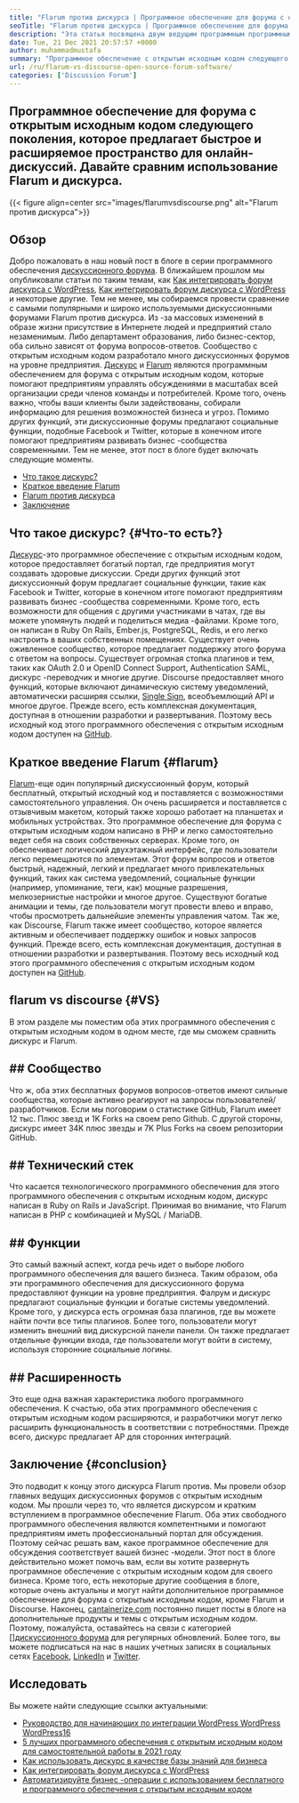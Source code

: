```yaml
---
title: "Flarum против дискурса | Программное обеспечение для форума с открытым исходным кодом" 
seoTitle: "Flarum против дискурса | Программное обеспечение для форума с открытым исходным кодом" 
description: "Эта статья посвящена двум ведущим программным программным обеспечениям с открытым исходным кодом Flarum против дискурса. Оба программного обеспечения самостоятельно и предлагают современные функции форума для обсуждения." 
date: Tue, 21 Dec 2021 20:57:57 +0000
author: muhammadmustafa
summary: "Программное обеспечение с открытым исходным кодом следующего поколения, которое предлагает Quick & amp; Расширенное пространство для онлайн -дискуссий. Давайте сравним использование Flarum и дискурса." 
url: /ru/flarum-vs-discourse-open-source-forum-software/
categories: ['Discussion Forum']
---
```


## Программное обеспечение для форума с открытым исходным кодом следующего поколения, которое предлагает быстрое и расширяемое пространство для онлайн-дискуссий. Давайте сравним использование Flarum и дискурса.

{{< figure align=center src="images/flarumvsdiscourse.png" alt="Flarum против дискурса">}}


## Обзор
Добро пожаловать в наш новый пост в блоге в серии программного обеспечения [дискуссионного форума][1]. В ближайшем прошлом мы опубликовали статьи по таким темам, как [Как интегрировать форум дискурса с WordPress][2], [Как интегрировать форум дискурса с WordPress][2] и некоторые другие. Тем не менее, мы собираемся провести сравнение с самыми популярными и широко используемыми дискуссионными форумами Flarum против дискурса. Из -за массовых изменений в образе жизни присутствие в Интернете людей и предприятий стало незаменимым. Либо департамент образования, либо бизнес-сектор, оба сильно зависят от форума вопросов-ответов.
Сообщество с открытым исходным кодом разработало много дискуссионных форумов на уровне предприятия. [Дискурс][3] и [Flarum][4] являются программным обеспечением для форума с открытым исходным кодом, которые помогают предприятиям управлять обсуждениями в масштабах всей организации среди членов команды и потребителей. Кроме того, очень важно, чтобы ваши клиенты были задействованы, собирали информацию для решения возможностей бизнеса и угроз. Помимо других функций, эти дискуссионные форумы предлагают социальные функции, подобные Facebook и Twitter, которые в конечном итоге помогают предприятиям развивать бизнес -сообщества современными. Тем не менее, этот пост в блоге будет включать следующие моменты.
  * [Что такое дискурс?][5]
  * [Краткое введение Flarum][6]
  * [Flarum против дискурса][7]
  * [Заключение][8]

## Что такое дискурс?   {#Что-то есть?}
[Дискурс][3]-это программное обеспечение с открытым исходным кодом, которое предоставляет богатый портал, где предприятия могут создавать здоровые дискуссии. Среди других функций этот дискуссионный форум предлагает социальные функции, такие как Facebook и Twitter, которые в конечном итоге помогают предприятиям развивать бизнес -сообщества современными. Кроме того, есть возможности для общения с другими участниками в чатах, где вы можете упомянуть людей и поделиться медиа -файлами. Кроме того, он написан в Ruby On Rails, Ember.js, PostgreSQL, Redis, и его легко настроить в ваших собственных помещениях.
Существует очень оживленное сообщество, которое предлагает поддержку этого форума с ответом на вопросы. Существует огромная стопка плагинов и тем, таких как OAuth 2.0 и OpenID Connect Support, Authentication SAML, дискурс -переводчик и многие другие. Discourse предоставляет много функций, которые включают динамическую систему уведомлений, автоматически расширяя ссылки, [Single Sign][9], всеобъемлющий API и многое другое. Прежде всего, есть комплексная документация, доступная в отношении разработки и развертывания. Поэтому весь исходный код этого программного обеспечения с открытым исходным кодом доступен на [GitHub][10].

## Краткое введение Flarum   {#flarum}
[Flarum][4]-еще один популярный дискуссионный форум, который бесплатный, открытый исходный код и поставляется с возможностями самостоятельного управления. Он очень расширяется и поставляется с отзывчивым макетом, который также хорошо работает на планшетах и ​​мобильных устройствах. Это программное обеспечение для форума с открытым исходным кодом написано в PHP и легко самостоятельно ведет себя на своих собственных серверах. Кроме того, он обеспечивает логический двухэтажный интерфейс, где пользователи легко перемещаются по элементам.
Этот форум вопросов и ответов быстрый, надежный, легкий и предлагает много привлекательных функций, таких как система уведомлений, социальные функции (например, упоминание, теги, как) мощные разрешения, мелкозернистые настройки и многое другое. Существуют богатые анимации и темы, где пользователи могут провести влево и вправо, чтобы просмотреть дальнейшие элементы управления чатом. Так же, как Discourse, Flarum также имеет сообщество, которое является активным и обеспечивает поддержку ошибок и новых запросов функций. Прежде всего, есть комплексная документация, доступная в отношении разработки и развертывания. Поэтому весь исходный код этого программного обеспечения с открытым исходным кодом доступен на [GitHub][10].

## flarum vs discourse   {#VS}
В этом разделе мы поместим оба этих программного обеспечения с открытым исходным кодом в одном месте, где мы сможем сравнить дискурс и Flarum.

## ## Сообщество
Что ж, оба этих бесплатных форумов вопросов-ответов имеют сильные сообщества, которые активно реагируют на запросы пользователей/разработчиков. Если мы поговорим о статистике GitHub, Flarum имеет 12 тыс. Плюс звезд и 1K Forks на своем репо Github. С другой стороны, дискурс имеет 34K плюс звезды и 7K Plus Forks на своем репозитории GitHub.

## ## Технический стек
Что касается технологического программного обеспечения для этого программного обеспечения с открытым исходным кодом, дискурс написан в Ruby on Rails и JavaScript. Принимая во внимание, что Flarum написан в PHP с комбинацией и MySQL / MariaDB.

## ## **Функции**
Это самый важный аспект, когда речь идет о выборе любого программного обеспечения для вашего бизнеса. Таким образом, оба эти программного обеспечения для дискуссионного форума предоставляют функции на уровне предприятия. Фалрум и дискурс предлагают социальные функции и богатые системы уведомлений. Кроме того, у дискурса есть огромная база плагинов, где вы можете найти почти все типы плагинов. Более того, пользователи могут изменить внешний вид дискурсной панели панели. Он также предлагает отдельные функции входа, где пользователи могут войти в систему, используя сторонние социальные логины.

## ## Расширенность
Это еще одна важная характеристика любого программного обеспечения. К счастью, оба этих программного обеспечения с открытым исходным кодом расширяются, и разработчики могут легко расширить функциональность в соответствии с потребностями. Прежде всего, дискурс предлагает AP для сторонних интеграций.

## Заключение   {#conclusion}
Это подводит к концу этого дискурса Flarum против. Мы провели обзор главных ведущих дискуссионных форумов с открытым исходным кодом. Мы прошли через то, что является дискурсом и кратким вступлением в программное обеспечение Flarum. Оба этих свободного программного обеспечения являются компетентными и помогают предприятиям иметь профессиональный портал для обсуждения. Поэтому сейчас решать вам, какое программное обеспечение для обсуждения соответствует вашей бизнес -модели. Этот пост в блоге действительно может помочь вам, если вы хотите развернуть программное обеспечение с открытым исходным кодом для своего бизнеса. Кроме того, есть некоторые другие сообщения в блоге, которые очень актуальны и могут найти дополнительное программное обеспечение для форума с открытым исходным кодом, кроме Flarum и Discourse.
Наконец, [cantainerize.com][11] постоянно пишет посты в блоге на дополнительные продукты и темы с открытым исходным кодом. Поэтому, пожалуйста, оставайтесь на связи с категорией [][][12][дискуссионного форума][1] для регулярных обновлений. Более того, вы можете подписаться на нас в наших учетных записях в социальных сетях [Facebook][13], [LinkedIn][14] и [Twitter][15].

## Исследовать
Вы можете найти следующие ссылки актуальными:
  * [Руководство для начинающих по интеграции WordPress WordPress WordPress][16][16]
  * [5 лучших программного обеспечения с открытым исходным кодом для самостоятельной работы в 2021 году][17]
  * [Как использовать дискурс в качестве базы знаний для бизнеса][18]
  * [Как интегрировать форум дискурса с WordPress][2]
  * [Автоматизируйте бизнес -операции с использованием бесплатного и программного обеспечения с открытым исходным кодом][19]

  
[1]: https://products.containerize.com/discussion-forum/
[2]: https://blog.containerize.com/blogging/how-to-integrate-discourse-forum-with-wordpress/
[3]: https://products.containerize.com/discussion-forum/discourse/
[4]: https://products.containerize.com/discussion-forum/flarum/
[5]: #What-is-Discourse?
[6]: #flarum
[7]: #vs
[8]: #Conclusion
[9]: https://products.containerize.com/single-sign-on/
[10]: https://github.com/discourse/discourse
[11]: https://www.containerize.com/
[12]: https://products.containerize.com/video-editing-software
[13]: https://web.facebook.com/containerize
[14]: https://www.linkedin.com/company/containerize/
[15]: https://twitter.com/containerize_co
[16]: https://blog.containerize.com/blogging/how-to-a-install-plugin-in-wordpress-vanilla-forum/
[17]: https://blog.containerize.com/discussion-forum/top-5-free-open-source-discussion-forum-software-in-2021/
[18]: https://blog.containerize.com/discussion-forum/how-to-use-discourse-as-a-knowledge-base/
[19]: https://blog.containerize.com/blogging/automate-business-operations-using-open-source-software/
